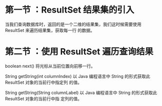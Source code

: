 # 第一节 ：ResultSet  结果集的引入

当我们查询数据库时，返回的是一个二维的结果集，我们这时候需要使用 ResultSet 来遍历结果集，获取每一行的数据。

# 第二节 ：使用 ResultSet  遍历查询结果

boolean next\(\) 将光标从当前位置向前移一行。

String getString\(int columnIndex\) 以 Java 编程语言中 String 的形式获取此 ResultSet 对象的当前行中指定列的值。

String getString\(String columnLabel\) 以 Java 编程语言中 String 的形式获取此 ResultSet 对象的当前行中指定列的值。



